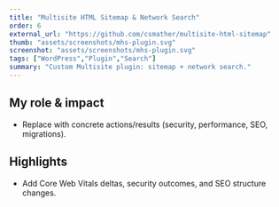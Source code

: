 ```yaml
---
title: "Multisite HTML Sitemap & Network Search"
order: 6
external_url: "https://github.com/csmather/multisite-html-sitemap"
thumb: "assets/screenshots/mhs-plugin.svg"
screenshot: "assets/screenshots/mhs-plugin.svg"
tags: ["WordPress","Plugin","Search"]
summary: "Custom Multisite plugin: sitemap + network search."
---
```


## My role & impact
- Replace with concrete actions/results (security, performance, SEO, migrations).

## Highlights
- Add Core Web Vitals deltas, security outcomes, and SEO structure changes.
